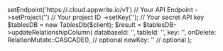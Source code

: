 <?php

use Appwrite\Client;
use Appwrite\Services\TablesDb;

$client = (new Client())
    ->setEndpoint('https://<REGION>.cloud.appwrite.io/v1') // Your API Endpoint
    ->setProject('<YOUR_PROJECT_ID>') // Your project ID
    ->setKey('<YOUR_API_KEY>'); // Your secret API key

$tablesDB = new TablesDb($client);

$result = $tablesDB->updateRelationshipColumn(
    databaseId: '<DATABASE_ID>',
    tableId: '<TABLE_ID>',
    key: '',
    onDelete: RelationMutate::CASCADE(), // optional
    newKey: '' // optional
);
